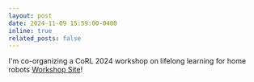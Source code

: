 ```yaml
---
layout: post
date: 2024-11-09 15:59:00-0400
inline: true
related_posts: false
---
```


I'm co-organizing a CoRL 2024 workshop on lifelong learning for home robots [Workshop Site](https://llhomerobots.github.io/)!
